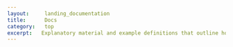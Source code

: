 ```yaml
---
layout:     landing_documentation
title:      Docs
category:   top
excerpt:   Explanatory material and example definitions that outline how to use the plugin's components in different contexts.
---
```


